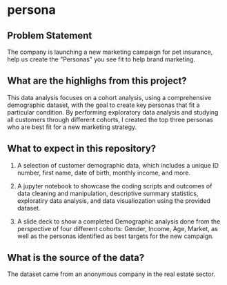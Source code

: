 # persona

## Problem Statement 
The company is launching a new marketing campaign for pet insurance, help us create the "Personas" you see fit to help brand marketing. 

## What are the highlighs from this project? 
This data analysis focuses on a cohort analysis, using a comprehensive demographic dataset, with the goal to create key personas that fit a particular condition. By performing exploratory data analysis and studying all customers through different cohorts, I created the top three personas who are best fit for a new marketing strategy.   

## What to expect in this repository? 
1. A selection of customer demographic data, which includes a unique ID number, first name, date of birth, monthly income, and more.

2. A jupyter notebook to showcase the coding scripts and outcomes of data cleaning and manipulation, descriptive summary statistics, exploratiry data analysis, and data visualiozation using the provided dataset. 

3. A slide deck to show a completed Demographic analysis done from the perspective of four different cohorts: Gender, Income, Age, Market, as well as the personas identified as best targets for the new campaign.

## What is the source of the data?
The dataset came from an anonymous company in the real estate sector.
